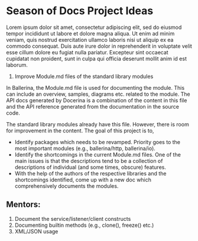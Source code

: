 # Season of Docs Project Ideas

Lorem ipsum dolor sit amet, consectetur adipiscing elit, sed do eiusmod tempor incididunt ut labore et dolore magna aliqua. Ut enim ad minim veniam, quis nostrud exercitation ullamco laboris nisi ut aliquip ex ea commodo consequat. Duis aute irure dolor in reprehenderit in voluptate velit esse cillum dolore eu fugiat nulla pariatur. Excepteur sint occaecat cupidatat non proident, sunt in culpa qui officia deserunt mollit anim id est laborum.

1. Improve Module.md files of the standard library modules

In Ballerina, the Module.md file is used for documenting the module. This can include an overview, samples, diagrams etc. related to the module. The API docs generated by Docerina is a combination of the content in this file and the API reference generated from the documentation in the source code. 

The standard library modules already have this file. However, there is room for improvement in the content. The goal of this project is to,

- Identify packages which needs to be revamped. Priority goes to the most important modules (e.g., ballerina/http, ballerina/io).
- Identify the shortcomings in the current Module.md files. One of the main issues is that the descriptions tend to be a collection of descriptions of individual (and some times, obscure) features. 
- With the help of the authors of the respective libraries and the shortcomings identified, come up with a new doc which comprehensively documents the modules. 

## Mentors:

1. Document the service/listener/client constructs
2. Documenting builtin methods (e.g., clone(), freeze() etc.)
3. XML/JSON usage


